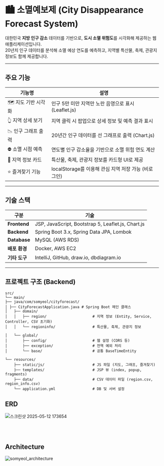 # 🏙️ 소멸예보제 (City Disappearance Forecast System)

대한민국 **지방 인구 감소** 데이터를 기반으로, **도시 소멸 위험도**를 시각화해 제공하는 웹 애플리케이션입니다.  
20년치 인구 데이터를 분석해 소멸 예상 연도를 예측하고, 지역별 특산물, 축제, 관광지 정보도 함께 제공합니다.

---

## 주요 기능

| 기능명             | 설명 |
|------------------|------|
| 🗺 지도 기반 시각화     | 인구 5만 미만 지역만 노란 음영으로 표시 (Leaflet.js) |
| 👆 지역 상세 보기      | 지역 클릭 시 팝업으로 상세 정보 및 예측 결과 표시 |
| 📉 인구 그래프 출력    | 20년간 인구 데이터를 선 그래프로 출력 (Chart.js) |
| ⛔ 소멸 시점 예측      | 연도별 인구 감소율을 기반으로 소멸 위험 연도 계산 |
| 🧳 지역 정보 카드     | 특산물, 축제, 관광지 정보를 카드형 UI로 제공 |
| ⭐ 즐겨찾기 기능       | localStorage를 이용해 관심 지역 저장 가능 (비로그인) |

---

## 기술 스택

| 구분 | 기술 |
|------|------|
| **Frontend** | JSP, JavaScript, Bootstrap 5, Leaflet.js, Chart.js |
| **Backend** | Spring Boot 3.x, Spring Data JPA, Lombok |
| **Database** | MySQL (AWS RDS) |
| **배포 환경** | Docker, AWS EC2 |
| **기타 도구** | IntelliJ, GitHub, draw.io, dbdiagram.io |

---

## 프로젝트 구조 (Backend)

````
src/
└── main/
├── java/com/somyeol/cityforecast/
│ ├── CityForecastApplication.java # Spring Boot 메인 클래스
│   ├── domain/
│   │   ├── region/                     # 지역 정보 (Entity, Service, Controller, CSV 초기화)
│   │   └── regioninfo/                 # 특산물, 축제, 관광지 정보

│   └── global/
│       ├── config/                     # 웹 설정 (CORS 등)
│       ├── exception/                  # 전역 예외 처리
│       └── base/                       # 공통 BaseTimeEntity

└── resources/
    ├── static/js/                      # JS 파일 (지도, 그래프, 즐겨찾기)
    ├── templates/                      # JSP 뷰 (index, popup, fragments)
    ├── data/                           # CSV 데이터 파일 (region.csv, region_info.csv)
    └── application.yml                 # DB 및 서버 설정

````

## ERD

![스크린샷 2025-05-12 173654](https://github.com/user-attachments/assets/b0a01803-f334-4cfd-aed3-336581502d63)


<br>
<br>


## Architecture

![somyeol_architecture](https://github.com/user-attachments/assets/277cadd0-0f57-4f7e-a5c5-1b8455f1c705)



